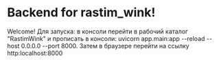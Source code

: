 # Backend for rastim_wink!
Welcome!
Для запуска: в консоли перейти в рабочий каталог "RastimWink" и прописать в консоли: uvicorn app.main:app --reload --host 0.0.0.0 --port 8000. Затем в браузере перейти на ссылку http:localhost:8000
